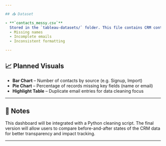 ```yaml
---

## 📥 Dataset

- **`contacts_messy.csv`**  
  Stored in the `tableau-datasets/` folder. This file contains CRM contact records with common issues such as:
  - Missing names
  - Incomplete emails
  - Inconsistent formatting

---
```


## 📈 Planned Visuals

- **Bar Chart** – Number of contacts by source (e.g. Signup, Import)  
- **Pie Chart** – Percentage of records missing key fields (name or email)  
- **Highlight Table** – Duplicate email entries for data cleaning focus

---

## 🧠 Notes

This dashboard will be integrated with a Python cleaning script. The final version will allow users to compare before-and-after states of the CRM data for better transparency and impact tracking.

---